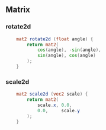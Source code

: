 
## Matrix

### rotate2d
```glsl
    mat2 rotate2d (float angle) {
        return mat2(
            cos(angle), -sin(angle),
            sin(angle), cos(angle)
        );
    }
```

### scale2d
```glsl
    mat2 scale2d (vec2 scale) {
        return mat2(
            scale.x, 0.0,
            0.0,     scale.y
        );
    }
```
